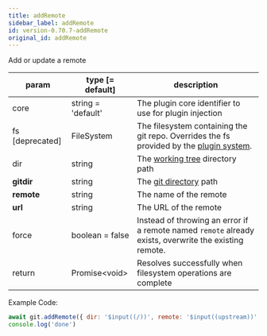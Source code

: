 ```yaml
---
title: addRemote
sidebar_label: addRemote
id: version-0.70.7-addRemote
original_id: addRemote
---
```


Add or update a remote

| param           | type [= default]   | description                                                                                               |
| --------------- | ------------------ | --------------------------------------------------------------------------------------------------------- |
| core            | string = 'default' | The plugin core identifier to use for plugin injection                                                    |
| fs [deprecated] | FileSystem         | The filesystem containing the git repo. Overrides the fs provided by the [plugin system](./plugin_fs.md). |
| dir             | string             | The [working tree](dir-vs-gitdir.md) directory path                                                       |
| **gitdir**      | string             | The [git directory](dir-vs-gitdir.md) path                                                                |
| **remote**      | string             | The name of the remote                                                                                    |
| **url**         | string             | The URL of the remote                                                                                     |
| force           | boolean = false    | Instead of throwing an error if a remote named `remote` already exists, overwrite the existing remote.    |
| return          | Promise\<void\>    | Resolves successfully when filesystem operations are complete                                             |

Example Code:

```js live
await git.addRemote({ dir: '$input((/))', remote: '$input((upstream))', url: '$input((https://github.com/isomorphic-git/isomorphic-git))' })
console.log('done')
```

<script>
(function rewriteEditLink() {
  const el = document.querySelector('a.edit-page-link.button');
  if (el) {
    el.href = 'https://github.com/isomorphic-git/isomorphic-git/edit/master/src/commands/addRemote.js';
  }
})();
</script>
